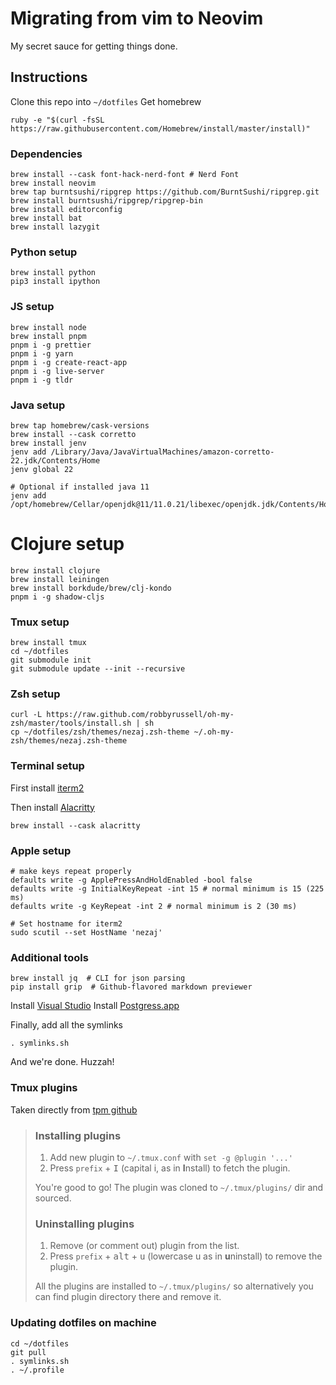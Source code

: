 # Migrating from vim to Neovim

My secret sauce for getting things done.

## Instructions

Clone this repo into `~/dotfiles`
Get homebrew

```
ruby -e "$(curl -fsSL https://raw.githubusercontent.com/Homebrew/install/master/install)"
```

### Dependencies

```
brew install --cask font-hack-nerd-font # Nerd Font
brew install neovim
brew tap burntsushi/ripgrep https://github.com/BurntSushi/ripgrep.git
brew install burntsushi/ripgrep/ripgrep-bin
brew install editorconfig
brew install bat
brew install lazygit
```

### Python setup

```
brew install python
pip3 install ipython
```

### JS setup

```
brew install node
brew install pnpm
pnpm i -g prettier
pnpm i -g yarn
pnpm i -g create-react-app
pnpm i -g live-server
pnpm i -g tldr
```

### Java setup

```
brew tap homebrew/cask-versions
brew install --cask corretto
brew install jenv
jenv add /Library/Java/JavaVirtualMachines/amazon-corretto-22.jdk/Contents/Home
jenv global 22

# Optional if installed java 11
jenv add /opt/homebrew/Cellar/openjdk@11/11.0.21/libexec/openjdk.jdk/Contents/Home
```

# Clojure setup

```
brew install clojure
brew install leiningen
brew install borkdude/brew/clj-kondo
pnpm i -g shadow-cljs
```

### Tmux setup

```
brew install tmux
cd ~/dotfiles
git submodule init
git submodule update --init --recursive
```

### Zsh setup

```
curl -L https://raw.github.com/robbyrussell/oh-my-zsh/master/tools/install.sh | sh
cp ~/dotfiles/zsh/themes/nezaj.zsh-theme ~/.oh-my-zsh/themes/nezaj.zsh-theme
```

### Terminal setup

First install [iterm2](https://iterm2.com/)

Then install [Alacritty](https://alacritty.org/)

```
brew install --cask alacritty
```

### Apple setup

```
# make keys repeat properly
defaults write -g ApplePressAndHoldEnabled -bool false
defaults write -g InitialKeyRepeat -int 15 # normal minimum is 15 (225 ms)
defaults write -g KeyRepeat -int 2 # normal minimum is 2 (30 ms)

# Set hostname for iterm2
sudo scutil --set HostName 'nezaj'
```

### Additional tools

```
brew install jq  # CLI for json parsing
pip install grip  # Github-flavored markdown previewer
```

Install [Visual Studio](https://code.visualstudio.com/docs/setup/mac)
Install [Postgress.app](https://postgresapp.com/)


Finally, add all the symlinks

```
. symlinks.sh
```

And we're done. Huzzah!

### Tmux plugins

Taken directly from [tpm github](https://github.com/tmux-plugins/tpm)

> ### Installing plugins
>
> 1. Add new plugin to `~/.tmux.conf` with `set -g @plugin '...'`
> 2. Press `prefix` + <kbd>I</kbd> (capital i, as in **I**nstall) to fetch the plugin.
>
> You're good to go! The plugin was cloned to `~/.tmux/plugins/` dir and sourced.
>
> ### Uninstalling plugins
>
> 1. Remove (or comment out) plugin from the list.
> 2. Press `prefix` + <kbd>alt</kbd> + <kbd>u</kbd> (lowercase u as in **u**ninstall) to remove the plugin.
>
> All the plugins are installed to `~/.tmux/plugins/` so alternatively you can
> find plugin directory there and remove it.

### Updating dotfiles on machine

```
cd ~/dotfiles
git pull
. symlinks.sh
. ~/.profile
```
